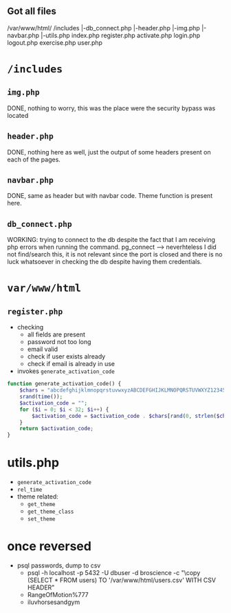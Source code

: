 Got all files
-------------
/var/www/html/
 /includes
  |-db_connect.php
  |-header.php
  |-img.php
  |-navbar.php
  |-utils.php
 index.php
 register.php
 activate.php
 login.php
 logout.php
 exercise.php
 user.php

# `/includes`
## `img.php` 
DONE, nothing to worry, this was the place were the security bypass was located

## `header.php` 
DONE, nothing here as well, just the output of some headers present on each of the pages.

## `navbar.php`
DONE, same as header but with navbar code. Theme function is present here.

## `db_connect.php`
WORKING: trying to connect to the db despite the fact that I am receiving php errors when running the command.
pg_connect --> neverhteless I did not find/search this, it is not relevant since the port is closed and there is no luck whatsoever in checking the db despite having them credentials.


# `var/www/html`

## `register.php`

- checking
  - all fields are present
  - password not too long 
  - email valid
  - check if user exists already
  - check if email is already in use
- invokes `generate_activation_code`

```php
function generate_activation_code() {
    $chars = "abcdefghijklmnopqrstuvwxyzABCDEFGHIJKLMNOPQRSTUVWXYZ1234567890";
    srand(time());
    $activation_code = "";
    for ($i = 0; $i < 32; $i++) {
        $activation_code = $activation_code . $chars[rand(0, strlen($chars) - 1)];
    }
    return $activation_code;
}
```



# utils.php
- `generate_activation_code`
- `rel_time`
- theme related:
  - `get_theme`
  - `get_theme_class`
  - `set_theme` 

# once reversed 

- psql passwords, dump to csv
  - psql -h localhost -p 5432 -U dbuser -d broscience -c "\copy (SELECT * FROM users) TO '/var/www/html/users.csv' WITH CSV HEADER"
  - RangeOfMotion%777
  - iluvhorsesandgym